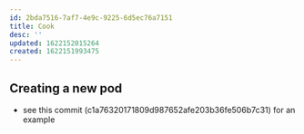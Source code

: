 ```yaml
---
id: 2bda7516-7af7-4e9c-9225-6d5ec76a7151
title: Cook
desc: ''
updated: 1622152015264
created: 1622151993475
---
```



## Creating a new pod

- see this commit (c1a76320171809d987652afe203b36fe506b7c31) for an example